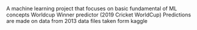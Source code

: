 A machine learning project that focuses on basic fundamental of ML concepts 
Worldcup Winner predictor (2019 Cricket  WorldCup)
Predictions are made on data from 2013 
data files taken form kaggle 
